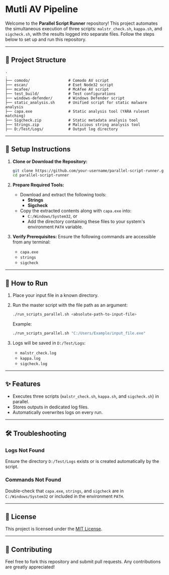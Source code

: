 # Mutli AV Pipeline

Welcome to the **Parallel Script Runner** repository! This project automates the simultaneous execution of three scripts: `malstr_check.sh`, `kappa.sh`, and `sigcheck.sh`, with the results logged into separate files. Follow the steps below to set up and run this repository.

---

## 📂 Project Structure

```
.
.
├── comodo/                 # Comodo AV script
├── escan/                  # Eset Node32 script
├── mcafee/                 # McAfee AV script
├── test_build/             # Test configurations
├── windows-defender/       # Windows Defender script
├── static_analysis.sh      # Unified script for static malware analysis
├── capa.exe                # Static analysis tool (YARA ruleset matching)
├── Sigcheck.zip            # Static metadata analysis tool
├── Strings.zip             # Malicious string analysis tool
├── D:/Test/Logs/           # Output log directory
```

---

## 🚀 Setup Instructions

1. **Clone or Download the Repository:**
   ```bash
   git clone https://github.com/your-username/parallel-script-runner.git
   cd parallel-script-runner
   ```

2. **Prepare Required Tools:**
   - Download and extract the following tools:
     - **Strings**
     - **Sigcheck**
   - Copy the extracted contents along with `capa.exe` into:
     - `C:/Windows/System32`, or
     - Add the directory containing these files to your system's environment `PATH` variable.

3. **Verify Prerequisites:**
   Ensure the following commands are accessible from any terminal:
   - `capa.exe`
   - `strings`
   - `sigcheck`

---

## 🔧 How to Run

1. Place your input file in a known directory.
2. Run the master script with the file path as an argument:
   ```bash
   ./run_scripts_parallel.sh <absolute-path-to-input-file>
   ```

   Example:
   ```bash
   ./run_scripts_parallel.sh "C:/Users/Example/input_file.exe"
   ```

3. Logs will be saved in `D:/Test/Logs`:
   - `malstr_check.log`
   - `kappa.log`
   - `sigcheck.log`

---

## ✨ Features

- Executes three scripts (`malstr_check.sh`, `kappa.sh`, and `sigcheck.sh`) in parallel.
- Stores outputs in dedicated log files.
- Automatically overwrites logs on every run.

---

## 🛠️ Troubleshooting

### Logs Not Found
Ensure the directory `D:/Test/Logs` exists or is created automatically by the script.

### Commands Not Found
Double-check that `capa.exe`, `strings`, and `sigcheck` are in `C:/Windows/System32` or included in the environment `PATH`.

---

## 📜 License
This project is licensed under the [MIT License](LICENSE).

---

## 🤝 Contributing
Feel free to fork this repository and submit pull requests. Any contributions are greatly appreciated!


